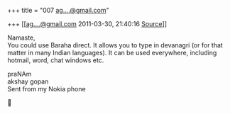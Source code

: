 +++
title = "007 ag....@gmail.com"

+++
[[ag....@gmail.com	2011-03-30, 21:40:16 [Source](https://groups.google.com/g/samskrita/c/Fo2z2hYBUt8)]]



Namaste,  
You could use Baraha direct. It allows you to type in devanagri (or for that matter in many Indian languages). It can be used everywhere, including hotmail, word, chat windows etc.

praNAm  
akshay gopan  
Sent from my Nokia phone



